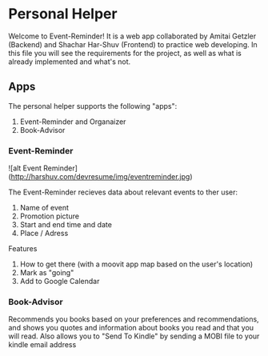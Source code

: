 # Personal Helper

Welcome to Event-Reminder! It is a web app collaborated by Amitai Getzler (Backend) and Shachar Har-Shuv (Frontend) to practice web developing.
In this file you will see the requirements for the project, as well as what is already implemented and what's not. 

## Apps

The personal helper supports the following "apps": 
1. Event-Reminder and Organaizer
2. Book-Advisor

### Event-Reminder

![alt Event Reminder] (http://harshuv.com/devresume/img/eventreminder.jpg)

The Event-Reminder recieves data about relevant events to ther user:
  1. Name of event
  2. Promotion picture
  3. Start and end time and date
  4. Place / Adress

Features
  1. How to get there (with a moovit app map based on the user's location)
  2. Mark as "going"
  2. Add to Google Calendar

### Book-Advisor

Recommends you books based on your preferences and recommendations, and shows you quotes and 
information about books you read and that you will read. Also allows you to "Send To Kindle" by sending a MOBI file to your
kindle email address
